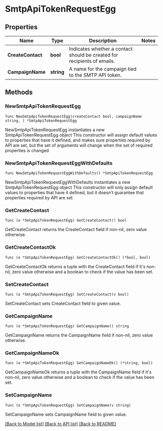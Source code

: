 # SmtpApiTokenRequestEgg

## Properties

Name | Type | Description | Notes
------------ | ------------- | ------------- | -------------
**CreateContact** | **bool** | Indicates whether a contact should be created for recipients of emails. | 
**CampaignName** | **string** | A name for the campaign tied to the SMTP API token. | 

## Methods

### NewSmtpApiTokenRequestEgg

`func NewSmtpApiTokenRequestEgg(createContact bool, campaignName string, ) *SmtpApiTokenRequestEgg`

NewSmtpApiTokenRequestEgg instantiates a new SmtpApiTokenRequestEgg object
This constructor will assign default values to properties that have it defined,
and makes sure properties required by API are set, but the set of arguments
will change when the set of required properties is changed

### NewSmtpApiTokenRequestEggWithDefaults

`func NewSmtpApiTokenRequestEggWithDefaults() *SmtpApiTokenRequestEgg`

NewSmtpApiTokenRequestEggWithDefaults instantiates a new SmtpApiTokenRequestEgg object
This constructor will only assign default values to properties that have it defined,
but it doesn't guarantee that properties required by API are set

### GetCreateContact

`func (o *SmtpApiTokenRequestEgg) GetCreateContact() bool`

GetCreateContact returns the CreateContact field if non-nil, zero value otherwise.

### GetCreateContactOk

`func (o *SmtpApiTokenRequestEgg) GetCreateContactOk() (*bool, bool)`

GetCreateContactOk returns a tuple with the CreateContact field if it's non-nil, zero value otherwise
and a boolean to check if the value has been set.

### SetCreateContact

`func (o *SmtpApiTokenRequestEgg) SetCreateContact(v bool)`

SetCreateContact sets CreateContact field to given value.


### GetCampaignName

`func (o *SmtpApiTokenRequestEgg) GetCampaignName() string`

GetCampaignName returns the CampaignName field if non-nil, zero value otherwise.

### GetCampaignNameOk

`func (o *SmtpApiTokenRequestEgg) GetCampaignNameOk() (*string, bool)`

GetCampaignNameOk returns a tuple with the CampaignName field if it's non-nil, zero value otherwise
and a boolean to check if the value has been set.

### SetCampaignName

`func (o *SmtpApiTokenRequestEgg) SetCampaignName(v string)`

SetCampaignName sets CampaignName field to given value.



[[Back to Model list]](../README.md#documentation-for-models) [[Back to API list]](../README.md#documentation-for-api-endpoints) [[Back to README]](../README.md)


